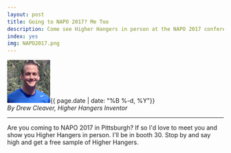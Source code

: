```yaml
---
layout: post
title: Going to NAPO 2017? Me Too
description: Come see Higher Hangers in person at the NAPO 2017 conference in Pittsburgh 
index: yes
img: NAPO2017.png
---
```


<img src="img/media_kit/drew_cleaver_headshot/drew_cleaver_headshot_03_100x100.jpg" class="img-responsive img-circle pull-right" alt="Drew Cleaver Headshot">{{ page.date | date: "%B %-d, %Y"}}<br /><em>By Drew Cleaver, Higher Hangers Inventor</em><br />

---

Are you coming to NAPO 2017 in Pittsburgh? If so I'd love to meet you and show you Higher Hangers in person. I'll be in booth 30. Stop by and say high and get a free sample of Higher Hangers.